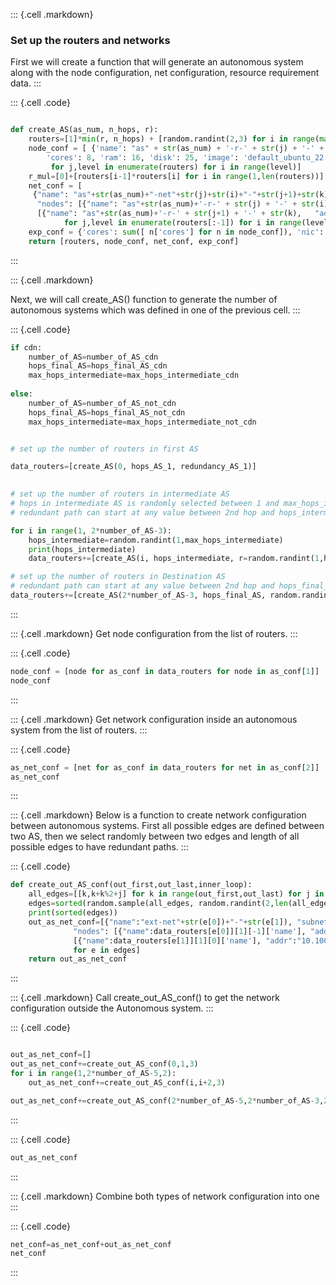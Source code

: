 
::: {.cell .markdown}
### Set up the routers and networks

First we will create a function that will generate an autonomous system along with the node configuration, net configuration, resource requirement data.
:::


::: {.cell .code}
```python

def create_AS(as_num, n_hops, r):
    routers=[1]*min(r, n_hops) + [random.randint(2,3) for i in range(max(0, n_hops - r - 1))] + [1 for i in range(0,1) if n_hops!=r]
    node_conf = [ {'name': "as" + str(as_num) + '-r-' + str(j) + '-' + str(i) ,
        'cores': 8, 'ram': 16, 'disk': 25, 'image': 'default_ubuntu_22', 'packages': ['net-tools']}
         for j,level in enumerate(routers) for i in range(level)]
    r_mul=[0]+[routers[i-1]*routers[i] for i in range(1,len(routers))]
    net_conf = [
     {"name": "as"+str(as_num)+"-net"+str(j)+str(i)+"-"+str(j+1)+str(k), "subnet": "10."+str(as_num)+"."+str(sum(r_mul[:j+1])+(routers[j+1]*i)+k+1)+".0/24", 
      "nodes": [{"name": "as"+str(as_num)+'-r-' + str(j) + '-' + str(i),   "addr": "10."+str(as_num)+"."+str(sum(r_mul[:j+1])+(routers[j+1]*i)+k+1)+"."+str(1)} ]+ 
      [{"name": "as"+str(as_num)+'-r-' + str(j+1) + '-' + str(k),   "addr": "10."+str(as_num)+"."+str(sum(r_mul[:j+1])+(routers[j+1]*i)+k+1)+"."+str(2)}]}
            for j,level in enumerate(routers[:-1]) for i in range(level) for k in range(routers[j+1])]
    exp_conf = {'cores': sum([ n['cores'] for n in node_conf]), 'nic': sum([len(n['nodes'])+4 for n in net_conf]) }
    return [routers, node_conf, net_conf, exp_conf]

```
:::

::: {.cell .markdown}

Next, we will call create_AS() function to generate the number of autonomous systems which was defined in one of the previous cell.
:::

::: {.cell .code}
```python
if cdn:
    number_of_AS=number_of_AS_cdn
    hops_final_AS=hops_final_AS_cdn
    max_hops_intermediate=max_hops_intermediate_cdn
    
else:    
    number_of_AS=number_of_AS_not_cdn
    hops_final_AS=hops_final_AS_not_cdn
    max_hops_intermediate=max_hops_intermediate_not_cdn


# set up the number of routers in first AS

data_routers=[create_AS(0, hops_AS_1, redundancy_AS_1)]

  
# set up the number of routers in intermediate AS
# hops in intermediate AS is randomly selected between 1 and max_hops_intermediate value
# redundant path can start at any value between 2nd hop and hops_intermediate-1 in the intermediate AS

for i in range(1, 2*number_of_AS-3):
    hops_intermediate=random.randint(1,max_hops_intermediate)
    print(hops_intermediate)
    data_routers+=[create_AS(i, hops_intermediate, r=random.randint(1,hops_intermediate))]

# set up the number of routers in Destination AS
# redundant path can start at any value between 2nd hop and hops_final_AS-1 in the destination AS
data_routers+=[create_AS(2*number_of_AS-3, hops_final_AS, random.randint(1,hops_final_AS))]
```
:::

::: {.cell .markdown}
Get node configuration from the list of routers.
:::

::: {.cell .code}
```python
node_conf = [node for as_conf in data_routers for node in as_conf[1]]
node_conf
```
:::

::: {.cell .markdown}
Get network configuration inside an autonomous system from the list of routers.
:::

::: {.cell .code}
```python
as_net_conf = [net for as_conf in data_routers for net in as_conf[2]]
as_net_conf
```
:::

::: {.cell .markdown}
Below is a function to create network configuration between autonomous systems. First all possible edges are defined between two AS, then we select randomly between two edges and length of all possible edges to have redundant paths.
:::

::: {.cell .code}
```python
def create_out_AS_conf(out_first,out_last,inner_loop):
    all_edges=[[k,k+k%2+j] for k in range(out_first,out_last) for j in range(1,inner_loop)]
    edges=sorted(random.sample(all_edges, random.randint(2,len(all_edges))))
    print(sorted(edges))
    out_as_net_conf=[{"name":"ext-net"+str(e[0])+"-"+str(e[1]), "subnet": "10.100."+str(e[1])+str(e[0])+".0/24",
              "nodes": [{"name":data_routers[e[0]][1][-1]['name'], "addr":"10.100."+str(e[1])+str(e[0])+".1"}]+
              [{"name":data_routers[e[1]][1][0]['name'], "addr":"10.100."+str(e[1])+str(e[0])+".2"}]}
              for e in edges]
    return out_as_net_conf
```
:::

::: {.cell .markdown}
Call create_out_AS_conf() to get the network configuration outside the Autonomous system.
:::

::: {.cell .code}
```python

out_as_net_conf=[]
out_as_net_conf+=create_out_AS_conf(0,1,3)
for i in range(1,2*number_of_AS-5,2):
    out_as_net_conf+=create_out_AS_conf(i,i+2,3)

out_as_net_conf+=create_out_AS_conf(2*number_of_AS-5,2*number_of_AS-3,2)

```
:::

::: {.cell .code}
```python
out_as_net_conf
```
:::

::: {.cell .markdown}
Combine both types of network configuration into one
:::

::: {.cell .code}
```python
net_conf=as_net_conf+out_as_net_conf
net_conf
```
:::
